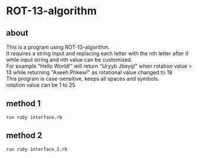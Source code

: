 # ROT-13-algorithm
## about
This is a program using ROT-13-algorithm.<br>
It requires a string input and replacing each letter with the nth letter after it while input string and nth value can be customized.<br>
For example "Hello World!" will return "Uryyb Jbeyq!" when rotation value = 13 while returning "Axeeh Phkew!" as rotational value changed to 19<br>
This program is case-sensitive, keeps all spaces and symbols.<br>
rotation value can be 1 to 25<br>
## method 1
```
run ruby interface.rb
```
## method 2 
```
run ruby interface_2.rb
```
